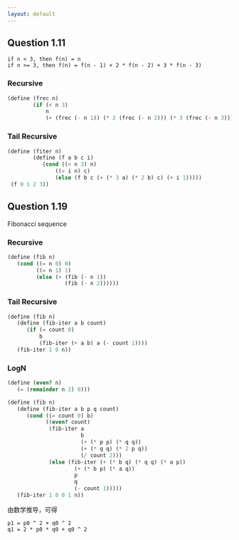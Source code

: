 ```yaml
---
layout: default
---
```


## Question 1.11
```plaintext
if n < 3, then f(n) = n
if n >= 3, then f(n) = f(n - 1) + 2 * f(n - 2) + 3 * f(n - 3)
```

### Recursive
```scheme
(define (frec n)
        (if (< n 3)
            n
            (+ (frec (- n 1)) (* 2 (frec (- n 2))) (* 3 (frec (- n 3))))))
```

### Tail Recursive
```scheme
(define (fiter n)
        (define (f a b c i)
           (cond ((< n 3) n)
               ((> i n) c)
               (else (f b c (+ (* 3 a) (* 2 b) c) (+ i 1)))))
 (f 0 1 2 3))
```

## Question 1.19

Fibonacci sequence

### Recursive
```scheme
(define (fib n)
   (cond ((= n 0) 0)
         ((= n 1) 1)
         (else (+ (fib (- n 1))
                  (fib (- n 2))))))
```

### Tail Recursive
```scheme
(define (fib n)
   (define (fib-iter a b count)
      (if (= count 0)
          b
          (fib-iter (+ a b) a (- count 1))))
   (fib-iter 1 0 n))
```

### LogN
```scheme
(define (even? n)
   (= (remainder n 2) 0)))

(define (fib n)
   (define (fib-iter a b p q count)
      (cond ((= count 0) b)
            ((even? count)
             (fib-iter a
                       b
                       (+ (* p p) (* q q))
                       (+ (* q q) (* 2 p q))
                       (/ count 2)))
             (else (fib-iter (+ (* b q) (* q q) (* a p))
                     (+ (* b p) (* a q))
                     p
                     q
                     (- count 1)))))
   (fib-iter 1 0 0 1 n))
```

由数学推导，可得
```plaintext
p1 = p0 ^ 2 + q0 ^ 2
q1 = 2 * p0 * q0 + q0 ^ 2
```


